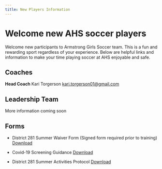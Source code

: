 ```yaml
---
title: New Players Information
---
```


# Welcome new AHS soccer players

Welcome new participants to Armstrong Girls Soccer team. This is a fun and rewarding sport regardless of your experience. Below are helpful links and information to make your time playing soccer at AHS enjoyable and safe.


## Coaches

**Head Coach** 
Kari Torgerson
[kari.torgerson01@gmail.com](kari.torgerson01@gmail.com)

## Leadership Team

More information coming soon

## Forms   
*   District 281 Summer Waiver Form
    (Signed form required prior to training)
    [Download](assets/forms/dist_281_summer_waiver_form.pdf)
    
*   Covid-19 Screening Guidance
    [Download](assets/forms/covid-19_screening_guidance.pdf)
    
*   District 281 Summer Activities Protocol
    [Download](assets/forms/dist_281_summer_activities_protocol.pdf)
    
